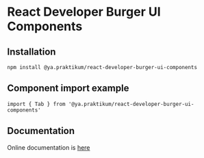 # React Developer Burger UI Components

## Installation
```
npm install @ya.praktikum/react-developer-burger-ui-components
```

## Component import example
```
import { Tab } from '@ya.praktikum/react-developer-burger-ui-components'
```

## Documentation
Online documentation is [here](https://tripleten-com.github.io/react-developer-burger-ui-components/)
